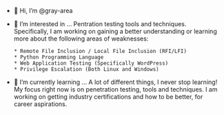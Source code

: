 - 👋 Hi, I’m @gray-area

- 👀 I’m interested in ...
      Pentration testing tools and techniques. Specifically, I am working on gaining a better understanding or learning more about the following areas of weaknesses:
      
      * Remote File Inclusion / Local File Inclusion (RFI/LFI)
      * Python Programming Language
      * Web Application Testing (Specifically WordPress)
      * Privilege Escalation (Both Linux and Windows)
      
- 🌱 I’m currently learning ...
      A lot of different things, I never stop learning! My focus right now is on penetration testing, tools and techniques. I am working on getting industry certifications and how to be better, for career aspirations.

<!---
gray-area/gray-area is a ✨ special ✨ repository because its `README.md` (this file) appears on your GitHub profile.
You can click the Preview link to take a look at your changes.
--->

